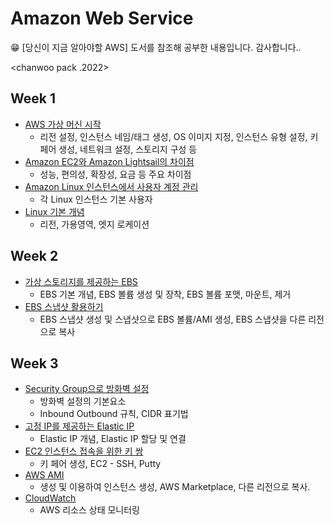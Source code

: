 # Amazon Web Service
<aside>
😁 [당신이 지금 알아야할 AWS] 도서를 참조해 공부한 내용입니다. 감사합니다..
</aside>

<chanwoo pack .2022>

## Week 1

- [AWS 가상 머신 시작](https://github.com/chanW-pack/aws_study/blob/main/Week%201/1_1%20Linux%20%EA%B0%80%EC%83%81%EB%A8%B8%EC%8B%A0%20%EC%8B%9C%EC%9E%91.md)
  - 리전 설정, 인스턴스 네임/태그 생성, OS 이미지 지정, 인스턴스 유형 설정, 키 페어 생성, 네트워크 설정, 스토리지 구성 등 
- [Amazon EC2와 Amazon Lightsail의 차이점](https://github.com/chanW-pack/aws_study/blob/main/Week%201/1_2%20Amazon%20EC2%EC%99%80%20Amazon%20Lightsail%EC%9D%98%20%EC%B0%A8%EC%9D%B4%EC%A0%90.md) 
  - 성능, 편의성, 확장성, 요금 등 주요 차이점
- [Amazon Linux 인스턴스에서 사용자 계정 관리](https://github.com/chanW-pack/aws_study/blob/main/Week%201/1_3%20Amazon%20Linux%20%EC%9D%B8%EC%8A%A4%ED%84%B4%EC%8A%A4%EC%97%90%EC%84%9C%20%EC%82%AC%EC%9A%A9%EC%9E%90%20%EA%B3%84%EC%A0%95%20%EA%B4%80%EB%A6%AC.md)
  - 각 Linux 인스턴스 기본 사용자
- [Linux 기본 개념](https://github.com/chanW-pack/aws_study/blob/main/Week%201/1_4%20AWS%20%EA%B8%B0%EB%B3%B8%EA%B0%9C%EB%85%90.md) 
  - 리전, 가용영역, 엣지 로케이션

## Week 2

- [가상 스토리지를 제공하는 EBS](https://github.com/chanW-pack/aws_study/blob/main/Week%202/2_1%20%EA%B0%80%EC%83%81%20%EC%8A%A4%ED%86%A0%EB%A6%AC%EC%A7%80%EB%A5%BC%20%EC%A0%9C%EA%B3%B5%ED%95%98%EB%8A%94%20EBS.md)
	- EBS 기본 개념, EBS 볼륨 생성 및 장착, EBS 볼륨 포맷, 마운트, 제거
- [EBS 스냅샷 활용하기](https://github.com/chanW-pack/aws_study/blob/main/Week%202/2_2%20EBS%20%EC%8A%A4%EB%83%85%EC%83%B7%20%ED%99%9C%EC%9A%A9%ED%95%98%EA%B8%B0.md)
	- EBS 스냅샷 생성 및 스냅샷으로 EBS 볼륨/AMI 생성, EBS 스냅샷을 다른 리전으로 복사

## Week 3

- [Security Group으로 방화벽 설정](https://github.com/chanW-pack/aws_study/blob/main/Week%203/3_1%20Security%20Group%EC%9C%BC%EB%A1%9C%20%EB%B0%A9%ED%99%94%EB%B2%BD%20%EC%84%A4%EC%A0%95%ED%95%98%EA%B8%B0.md) 
  - 방화벽 설정의 기본요소
  - Inbound Outbound 규칙, CIDR 표기법	
- [고정 IP를 제공하는 Elastic IP](https://github.com/chanW-pack/aws_study/blob/main/Week%203/3_2%20%EA%B3%A0%EC%A0%95%20IP%EB%A5%BC%20%EC%A0%9C%EA%B3%B5%ED%95%98%EB%8A%94%20Elastic%20IP.md)
	- Elastic IP 개념, Elastic IP 할당 및 연결 
- [EC2 인스턴스 접속을 위한 키 쌍](https://github.com/chanW-pack/aws_study/blob/main/Week%203/3_3%20EC2%20%EC%9D%B8%EC%8A%A4%ED%84%B4%EC%8A%A4%20%EC%A0%91%EC%86%8D%EC%9D%84%20%EC%9C%84%ED%95%9C%20%ED%82%A4%20%EC%8C%8D.md)
	- 키 페어 생성, EC2 - SSH, Putty 
- [AWS AMI](https://github.com/chanW-pack/aws_study/blob/main/Week%203/3_4%20AWS%20AMI%20(%EC%83%9D%EC%84%B1%20%EB%B0%8F%20%EC%9D%B4%EC%9A%A9%ED%95%98%EC%97%AC%20%EC%9D%B8%EC%8A%A4%ED%84%B4%EC%8A%A4%20%EC%83%9D%EC%84%B1).md)
	- 생성 및 이용하여 인스턴스 생성, AWS Marketplace, 다른 리전으로 복사.
- [CloudWatch](https://github.com/chanW-pack/aws_study/blob/main/Week%203/3_5%20CloudWatch%20(AWS%20%EB%A6%AC%EC%86%8C%EC%8A%A4%20%EC%83%81%ED%83%9C%20%EB%AA%A8%EB%8B%88%ED%84%B0%EB%A7%81).md)
	- AWS 리소스 상태 모니터링
